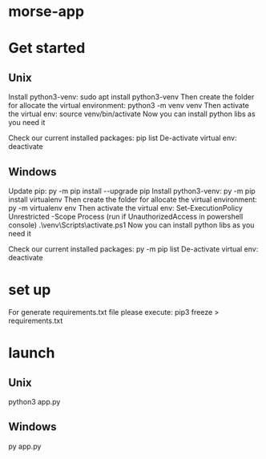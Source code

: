 # morse-app

# Get started

## Unix
Install python3-venv:
sudo apt install python3-venv
Then create the folder for allocate the virtual environment:
python3 -m venv venv
Then activate the virtual env:
source venv/bin/activate
Now you can install python libs as you need it

Check our current installed packages:
pip list
De-activate virtual env:
deactivate

## Windows
Update pip:
py -m pip install --upgrade pip
Install python3-venv:
py -m pip install virtualenv
Then create the folder for allocate the virtual environment:
py -m virtualenv env
Then activate the virtual env:
Set-ExecutionPolicy Unrestricted -Scope Process (run if UnauthorizedAccess in powershell console)
.\venv\Scripts\activate.ps1
Now you can install python libs as you need it

Check our current installed packages:
py -m pip list
De-activate virtual env:
deactivate
# set up
For generate requirements.txt file please execute:
pip3 freeze > requirements.txt

# launch
## Unix
python3 app.py
## Windows
py app.py